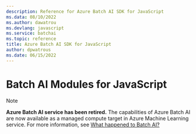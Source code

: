 ```yaml
---
description: Reference for Azure Batch AI SDK for JavaScript
ms.data: 08/10/2022
ms.author: dawatrou
ms.devlang: javascript
ms.service: batchai
ms.topic: reference
title: Azure Batch AI SDK for JavaScript
author: dpwatrous
ms.date: 06/15/2022
---
```

# Batch AI Modules for JavaScript

>[!NOTE]
>**Azure Batch AI service has been retired.** The capabilities of Azure Batch AI are now available as a managed compute target in Azure Machine Learning service. For more information, see [What happened to Batch AI?](https://aka.ms/batchai-retirement)